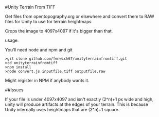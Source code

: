 #Unity Terrain From TIFF

Get files from opentopography.org or elsewhere and convert them to RAW files for Unity to use for terrain heightmaps

Crops the image to 4097x4097 if it's bigger than that.

usage:

You'll need node and npm and git
```
>git clone github.com/fenwick67/unityterrainfromtiff.git
>cd unityterrainfromtiff
>npm install
>node convert.js inputfile.tiff outputfile.raw
```

Might register in NPM if anybody wants it.

##Issues

If your file is under 4097x4097 and isn't exactly (2^n)+1 px wide and high, unity will produce artifacts at the edges of your terrain.  This is because Unity internally uses heightmaps that are (2^n)+1 square.
